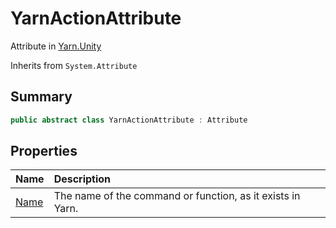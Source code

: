 # YarnActionAttribute

Attribute in [Yarn.Unity](/docs/api/csharp/yarn.unity.md)

Inherits from `System.Attribute`

## Summary



```csharp
public abstract class YarnActionAttribute : Attribute
```

## Properties

|Name|Description|
|:---|:---|
|[Name](/docs/api/csharp/yarn.unity.yarnactionattribute.name.md)|The name of the command or function, as it exists in Yarn.|


